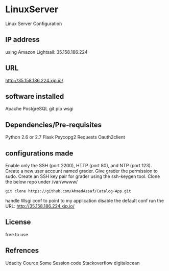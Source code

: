 # LinuxServer
Linux Server Configuration

## IP address
using Amazon Lightsail: 35.158.186.224

## URL
http://35.158.186.224.xip.io/

## software installed 
Apache
PostgreSQL
git 
pip
wsgi

## Dependencies/Pre-requisites
Python 2.6 or 2.7
Flask
Psycopg2
Requests
Oauth2client

## configurations made 
Enable only the  SSH (port 2200), HTTP (port 80), and NTP (port 123).
Create a new user account named grader.
Give grader the permission to sudo.
Create an SSH key pair for grader using the ssh-keygen tool.
Clone the below repo under /var/wwww/
```
git clone https://github.com/AhmedAssaf/Catalog-App.git
```
handle Wsgi conf to point to my application
disable the default conf
run the URL:  http://35.158.186.224.xip.io/
 
 
 ## License
 free to use

 ## Refrences
 Udacity Cource
 Some Session code
 Stackoverflow
 digitalocean

